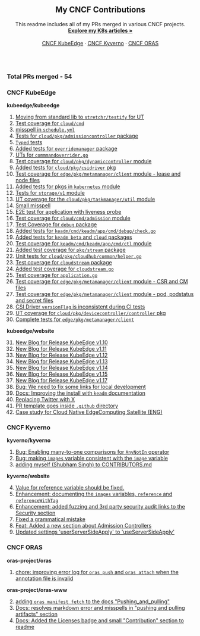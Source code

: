 <div align="center">

  <h2 align="center">My CNCF Contributions</h2>

  <p align="center">
    This readme includes all of my PRs merged in various CNCF projects.
    <br />
    <a href="https://github.com/1Shubham7/Kubernetes-Articles/blob/main/Kubernetes-Articles.md"><strong>Explore my K8s articles »</strong></a>
    <br />
    <br />
    <a href="https://github.com/kubeedge/">CNCF KubeEdge</a>
    ·
    <a href="https://github.com/kyverno/">CNCF Kyverno</a>
    ·
    <a href="https://github.com/oras-project/">CNCF ORAS</a>
  </p>
</div>

<br>
<br>

### Total PRs merged - 54

### CNCF KubeEdge

**kubeedge/kubeedge**

1. [Moving from standard lib to `stretchr/testify` for UT](https://github.com/kubeedge/kubeedge/pull/5837)
2. [Test coverage for `cloud/cmd`](https://github.com/kubeedge/kubeedge/pull/5827)
3. [misspell in `schedule.yml`](https://github.com/kubeedge/kubeedge/pull/5814)
4. [Tests for `cloud/pkg/admissioncontroller` package](https://github.com/kubeedge/kubeedge/pull/5813)
5. [`Typed` tests](https://github.com/kubeedge/kubeedge/pull/5812)
6. [Added tests for `overridemanager` package](https://github.com/kubeedge/kubeedge/pull/5810)
7. [UTs for `commmandoverrider.go`](https://github.com/kubeedge/kubeedge/pull/5809)
8. [Test coverage for `cloud/pkg/dynamiccontroller` module](https://github.com/kubeedge/kubeedge/pull/5803)
9. [Added tests for `cloud/pkg/csidriver` pkg](https://github.com/kubeedge/kubeedge/pull/5795)
10. [Test coverage for `edge/pkg/metamanager/client` module - lease and node files](https://github.com/kubeedge/kubeedge/pull/5780)
11. [Added tests for pkgs in `kubernetes` module](https://github.com/kubeedge/kubeedge/pull/5778)
12. [Tests for `storage/v1` module](https://github.com/kubeedge/kubeedge/pull/5763)
13. [UT coverage for the `cloud/pkg/taskmanager/util` module](https://github.com/kubeedge/kubeedge/pull/5751)
14. [Small misspell](https://github.com/kubeedge/kubeedge/pull/5742)
15. [E2E test for application with liveness probe](https://github.com/kubeedge/kubeedge/pull/5741)
16. [Test coverage for `cloud/cmd/admission` module](https://github.com/kubeedge/kubeedge/pull/5723)
17. [Test Coverage for `debug` package](https://github.com/kubeedge/kubeedge/pull/5708)
18. [Added tests for `keadm/cmd/keadm/app/cmd/debug/check.go`](https://github.com/kubeedge/kubeedge/pull/5700)
19. [Added tests for `keadm beta` and `cloud` packages](https://github.com/kubeedge/kubeedge/pull/5695)
20. [Test coverage for `keadm/cmd/keadm/app/cmd/ctl` module](https://github.com/kubeedge/kubeedge/pull/5693)
21. [Added test coverage for `pkg/stream` package](https://github.com/kubeedge/kubeedge/pull/5690)
22. [Unit tests for `cloud/pkg/cloudhub/common/helper.go`](https://github.com/kubeedge/kubeedge/pull/5687)
23. [Test coverage for `cloudstream` package](https://github.com/kubeedge/kubeedge/pull/5684)
24. [Added test coverage for `cloudstream.go`](https://github.com/kubeedge/kubeedge/pull/5682)
25. [Test coverage for `application.go`](https://github.com/kubeedge/kubeedge/pull/5675)
26. [Test coverage for `edge/pkg/metamanager/client` module - CSR and CM files](https://github.com/kubeedge/kubeedge/pull/5757)
27. [Test coverage for `edge/pkg/metamanager/client` module - pod, podstatus and secret files](https://github.com/kubeedge/kubeedge/pull/5905)
28. [CSI Driver `versionFlag` is inconsistent during CI tests](https://github.com/kubeedge/kubeedge/pull/5928)
29. [UT coverage for `cloud/pkg/devicecontroller/controller` pkg](https://github.com/kubeedge/kubeedge/pull/5970)
30. [Complete tests for `edge/pkg/metamanager/client`](https://github.com/kubeedge/kubeedge/pull/5926)

**kubeedge/website**

31. [New Blog for Release KubeEdge v1.10](https://github.com/kubeedge/website/pull/535)
32. [New Blog for Release KubeEdge v1.11](https://github.com/kubeedge/website/pull/538)
33. [New Blog for Release KubeEdge v1.12](https://github.com/kubeedge/website/pull/539)
34. [New Blog for Release KubeEdge v1.13](https://github.com/kubeedge/website/pull/542)
35. [New Blog for Release KubeEdge v1.14](https://github.com/kubeedge/website/pull/541)
36. [New Blog for Release KubeEdge v1.15](https://github.com/kubeedge/website/pull/579)
37. [New Blog for Release KubeEdge v1.17](https://github.com/kubeedge/website/pull/534)
38. [Bug: We need to fix some links for local development](https://github.com/kubeedge/website/pull/567)
39. [Docs: Improving the install with `keadm` documentation](https://github.com/kubeedge/website/pull/544)
40. [Replacing Twitter with X](https://github.com/kubeedge/website/pull/543)
41. [PR template goes inside `.github` directory](https://github.com/kubeedge/website/pull/537)
42. [Case study for Cloud Native EdgeComputing Satellite (ENG)](https://github.com/kubeedge/website/pull/655)
    

### CNCF Kyverno

**kyverno/kyverno**

1. [Bug: Enabling many-to-one comparisons for `AnyNotIn` operator](https://github.com/kyverno/kyverno/pull/9462)
2. [Bug: making `images` variable consistent with the `image` variable](https://github.com/kyverno/kyverno/pull/9147)
3. [adding myself (Shubham Singh) to CONTRIBUTORS.md](https://github.com/kyverno/kyverno/pull/10149)

**kyverno/website**

4. [Value for reference variable should be fixed.](https://github.com/kyverno/website/pull/1176)
5. [Enhancement: documenting the `images` variables, `reference` and `referenceWithTag`](https://github.com/kyverno/website/pull/1162)
6. [Enhancement: added fuzzing and 3rd party security audit links to the Security section](https://github.com/kyverno/website/pull/1111)
7. [Fixed a grammatical mistake](https://github.com/kyverno/website/pull/1108)
8. [Feat: Added a new section about Admission Controllers](https://github.com/kyverno/website/pull/1086)
9. [Updated settings 'userServerSideApply' to 'useServerSideApply'](https://github.com/kyverno/website/pull/1085)

### CNCF ORAS

**oras-project/oras**

1. [chore: improving error log for `oras push` and `oras attach` when the annotation file is invalid](https://github.com/oras-project/oras/pull/1026)

**oras-project/oras-www**

2. [adding `oras manifest fetch` to the docs "Pushing_and_pulling"](https://github.com/oras-project/oras-www/pull/241)
3. [Docs: resolves markdown error and misspells in "pushing and pulling artifacts" section](https://github.com/oras-project/oras-www/pull/230)
4. [Docs: Added the Licenses badge and small "Contribution" section to readme](https://github.com/oras-project/oras-www/pull/214)
